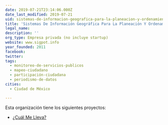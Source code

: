 ```yaml
---
date: 2019-07-21T23:14:06.000Z
date_last_modified: 2019-07-21
uid: sistemas-de-informacion-geografica-para-la-planeacion-y-ordenamiento-del-territorio-sigpot-sa-de-cv
title: 'Sistemas De Información Geográfica Para La Planeación Y Ordenamiento Del Territorio (Sigpot Sa De Cv)'
legal_name: 
description: ''
org_type: Empresa privada (no incluye startup)
website: www.sigpot.info
year_founded: 2011
facebook: 
twitter: 
tags:
  - monitoreo-de-servicios-publicos
  - mapeo-ciudadano
  - participación-ciudadana
  - periodismo-de-datos
cities: 
  - Ciudad de México

---
```


Esta organización tiene los siguientes proyectos:

- [¿Cuál Me Lleva?](/proyectos/ual-me-lleva)
